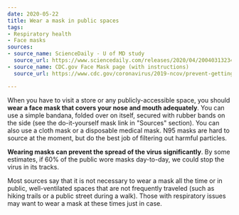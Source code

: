 ```yaml
---
date: 2020-05-22
title: Wear a mask in public spaces
tags:
- Respiratory health
- Face masks
sources:
- source_name: ScienceDaily - U of MD study
  source_url: https://www.sciencedaily.com/releases/2020/04/200403132345.htm
- source_name: CDC.gov Face Mask page (with instructions)
  source_url: https://www.cdc.gov/coronavirus/2019-ncov/prevent-getting-sick/diy-cloth-face-coverings.html

---
```

When you have to visit a store or any publicly-accessible space, you should **wear a face mask that covers your nose and mouth adequately**. You can use a simple bandana, folded over on itself, secured with rubber bands on the side (see the do-it-yourself mask link in "Sources" section). You can also use a cloth mask or a disposable medical mask. N95 masks are hard to source at the moment, but do the best job of filtering out harmful particles. 

**Wearing masks can prevent the spread of the virus significantly**. By some estimates, if 60% of the public wore masks day-to-day, we could stop the virus in its tracks. 

Most sources say that it is not necessary to wear a mask all the time or in public, well-ventilated spaces that are not frequently traveled (such as hiking trails or a public street during a walk). Those with respiratory issues may want to wear a mask at these times just in case. 